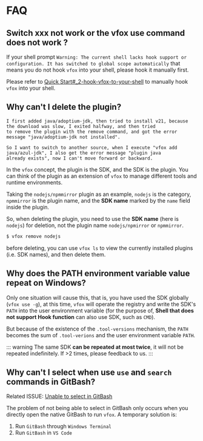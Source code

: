 # FAQ

## Switch xxx not work or the vfox use  command does not work ?

If your shell prompt `Warning: The current shell lacks hook support or configuration. It has switched to global scope
automatically` that means you do not hook `vfox` into your shell, please hook it manually first.

Please refer to [Quick Start#_2-hook-vfox-to-your-shell](./quick-start.md#_2-hook-vfox-to-your-shell) to manually hook `vfox` into your shell.

## Why can't I delete the plugin?

```text
I first added java/adoptium-jdk, then tried to install v21, because the download was slow, I exited halfway, and then tried
to remove the plugin with the remove command, and got the error message "java/adoptium-jdk not installed".

So I want to switch to another source, when I execute "vfox add java/azul-jdk", I also get the error message "plugin java
already exists", now I can't move forward or backward.

```

In the `vfox` concept, the plugin is the SDK, and the SDK is the plugin. You can think of the plugin as an extension of `vfox`
to manage different tools and runtime environments.

Taking the `nodejs/npmmirror` plugin as an example, `nodejs` is the category, `npmmirror` is the plugin name, and the
**SDK name** marked by the `name` field inside the plugin.

So, when deleting the plugin, you need to use the **SDK name** (here is `nodejs`) for deletion, not the plugin name
`nodejs/npmirror` or `npmmirror`.

```bash
$ vfox remove nodejs
```

before deleting, you can use `vfox ls` to view the currently installed plugins (i.e. SDK names), and then delete them.

## Why does the PATH environment variable value repeat on Windows?

Only one situation will cause this, that is, you have used the SDK globally (`vfox use -g`), at this time, `vfox` will
operate the registry and write the SDK's `PATH` into the user environment variable (for the purpose of, **Shell that does not
support Hook function** can also use SDK, such as `CMD`).

But because of the existence of the `.tool-versions` mechanism, the `PATH` becomes the sum of `.tool-verions` and the user
environment variable `PATH`.

::: warning
The same SDK **can be repeated at most twice**, it will not be repeated indefinitely. If >2 times, please feedback to us.
:::

## Why can't I select when use `use` and `search` commands in GitBash?

Related ISSUE: [Unable to select in GitBash](https://github.com/version-fox/vfox/issues/98)

The problem of not being able to select in GitBash only occurs when you directly open the native GitBash to run `vfox`. A temporary solution is:
1. Run `GitBash` through `Windows Terminal`
2. Run `GitBash` in `VS Code`
